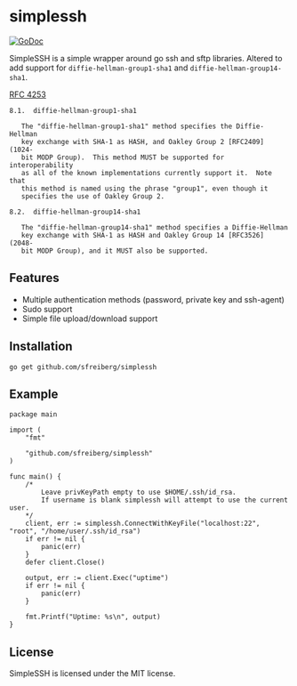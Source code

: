 # simplessh
[![GoDoc](https://godoc.org/github.com/sfreiberg/simplessh?status.png)](https://godoc.org/github.com/sfreiberg/simplessh)

SimpleSSH is a simple wrapper around go ssh and sftp libraries.
Altered to add support for `diffie-hellman-group1-sha1` and `diffie-hellman-group14-sha1`.

[RFC 4253](https://www.rfc-editor.org/rfc/rfc4253)
```
8.1.  diffie-hellman-group1-sha1

   The "diffie-hellman-group1-sha1" method specifies the Diffie-Hellman
   key exchange with SHA-1 as HASH, and Oakley Group 2 [RFC2409] (1024-
   bit MODP Group).  This method MUST be supported for interoperability
   as all of the known implementations currently support it.  Note that
   this method is named using the phrase "group1", even though it
   specifies the use of Oakley Group 2.

8.2.  diffie-hellman-group14-sha1

   The "diffie-hellman-group14-sha1" method specifies a Diffie-Hellman
   key exchange with SHA-1 as HASH and Oakley Group 14 [RFC3526] (2048-
   bit MODP Group), and it MUST also be supported.
```

## Features
* Multiple authentication methods (password, private key and ssh-agent)
* Sudo support
* Simple file upload/download support

## Installation
`go get github.com/sfreiberg/simplessh`

## Example

```
package main

import (
	"fmt"
	
	"github.com/sfreiberg/simplessh"
)

func main() {
	/*
		Leave privKeyPath empty to use $HOME/.ssh/id_rsa.
		If username is blank simplessh will attempt to use the current user.
	*/
	client, err := simplessh.ConnectWithKeyFile("localhost:22", "root", "/home/user/.ssh/id_rsa")
	if err != nil {
		panic(err)
	}
	defer client.Close()

	output, err := client.Exec("uptime")
	if err != nil {
		panic(err)
	}

	fmt.Printf("Uptime: %s\n", output)
}

```

## License
SimpleSSH is licensed under the MIT license.

